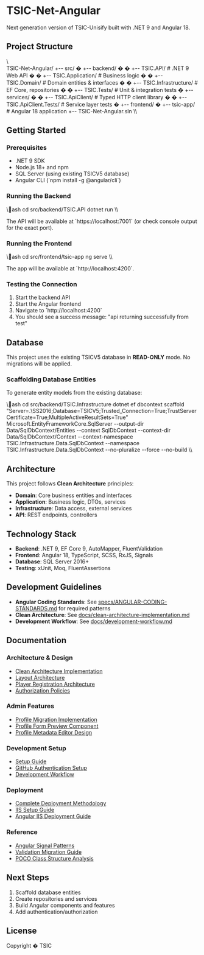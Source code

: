 # TSIC-Net-Angular

Next generation version of TSIC-Unisify built with .NET 9 and Angular 18.

## Project Structure

\\\
TSIC-Net-Angular/
+-- src/
�   +-- backend/
�   �   +-- TSIC.API/              # .NET 9 Web API
�   �   +-- TSIC.Application/      # Business logic
�   �   +-- TSIC.Domain/           # Domain entities & interfaces
�   �   +-- TSIC.Infrastructure/   # EF Core, repositories
�   �   +-- TSIC.Tests/            # Unit & integration tests
�   +-- services/
�   �   +-- TSIC.ApiClient/        # Typed HTTP client library
�   �   +-- TSIC.ApiClient.Tests/  # Service layer tests
�   +-- frontend/
�       +-- tsic-app/              # Angular 18 application
+-- TSIC-Net-Angular.sln
\\\

## Getting Started

### Prerequisites

- .NET 9 SDK
- Node.js 18+ and npm
- SQL Server (using existing TSICV5 database)
- Angular CLI (\`npm install -g @angular/cli\`)

### Running the Backend

\\\ash
cd src/backend/TSIC.API
dotnet run
\\\

The API will be available at \`https://localhost:7001\` (or check console output for the exact port).

### Running the Frontend

\\\ash
cd src/frontend/tsic-app
ng serve
\\\

The app will be available at \`http://localhost:4200\`.

### Testing the Connection

1. Start the backend API
2. Start the Angular frontend
3. Navigate to \`http://localhost:4200\`
4. You should see a success message: "api returning successfully from test"

## Database

This project uses the existing TSICV5 database in **READ-ONLY** mode. No migrations will be applied.

### Scaffolding Database Entities

To generate entity models from the existing database:

\\\ash
cd src/backend/TSIC.Infrastructure
dotnet ef dbcontext scaffold "Server=.\\SS2016;Database=TSICV5;Trusted_Connection=True;TrustServerCertificate=True;MultipleActiveResultSets=True" Microsoft.EntityFrameworkCore.SqlServer --output-dir Data/SqlDbContext/Entities --context SqlDbContext --context-dir Data/SqlDbContext/Context --context-namespace TSIC.Infrastructure.Data.SqlDbContext --namespace TSIC.Infrastructure.Data.SqlDbContext --no-pluralize --force --no-build
\\\

## Architecture

This project follows **Clean Architecture** principles:

- **Domain**: Core business entities and interfaces
- **Application**: Business logic, DTOs, services
- **Infrastructure**: Data access, external services
- **API**: REST endpoints, controllers

## Technology Stack

- **Backend**: .NET 9, EF Core 9, AutoMapper, FluentValidation
- **Frontend**: Angular 18, TypeScript, SCSS, RxJS, Signals
- **Database**: SQL Server 2016+
- **Testing**: xUnit, Moq, FluentAssertions

## Development Guidelines

- **Angular Coding Standards**: See [specs/ANGULAR-CODING-STANDARDS.md](../specs/ANGULAR-CODING-STANDARDS.md) for required patterns
- **Clean Architecture**: See [docs/clean-architecture-implementation.md](../docs/clean-architecture-implementation.md)
- **Development Workflow**: See [docs/development-workflow.md](../docs/development-workflow.md)

## Documentation

### Architecture & Design
- [Clean Architecture Implementation](../docs/clean-architecture-implementation.md)
- [Layout Architecture](../docs/layout-architecture.md)
- [Player Registration Architecture](../docs/player-registration-architecture.md)
- [Authorization Policies](../docs/authorization-policies.md)

### Admin Features
- [Profile Migration Implementation](../docs/profile-migration-angular-implementation.md)
- [Profile Form Preview Component](../docs/profile-form-preview-component.md)
- [Profile Metadata Editor Design](../docs/profile-metadata-editor-design.md)

### Development Setup
- [Setup Guide](../docs/SETUP-GUIDE.md)
- [GitHub Authentication Setup](../docs/github-authentication-setup.md)
- [Development Workflow](../docs/development-workflow.md)

### Deployment
- [Complete Deployment Methodology](../docs/Complete-Deployment-Methodology.md)
- [IIS Setup Guide](../docs/IIS-Setup-Guide.md)
- [Angular IIS Deployment Guide](../docs/Angular-IIS-Deployment-Guide.md)

### Reference
- [Angular Signal Patterns](../docs/angular-signal-patterns.md)
- [Validation Migration Guide](../docs/dataannotations-to-fluentvalidation-migration.md)
- [POCO Class Structure Analysis](../docs/poco-class-structure-analysis.md)

## Next Steps

1. Scaffold database entities
2. Create repositories and services
3. Build Angular components and features
4. Add authentication/authorization

## License

Copyright � TSIC
